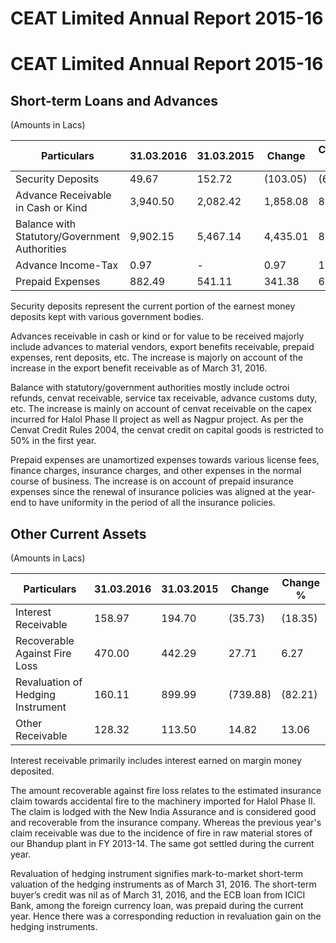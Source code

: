 # CEAT Limited Annual Report 2015-16

# CEAT Limited Annual Report 2015-16

## Short-term Loans and Advances

(Amounts in Lacs)

|Particulars|31.03.2016|31.03.2015|Change|Change %|
|---|---|---|---|---|
|Security Deposits|49.67|152.72|(103.05)|(67.48)|
|Advance Receivable in Cash or Kind|3,940.50|2,082.42|1,858.08|89.23|
|Balance with Statutory/Government Authorities|9,902.15|5,467.14|4,435.01|81.12|
|Advance Income-Tax|0.97|-|0.97|100.00|
|Prepaid Expenses|882.49|541.11|341.38|63.09|

Security deposits represent the current portion of the earnest money deposits kept with various government bodies.

Advances receivable in cash or kind or for value to be received majorly include advances to material vendors, export benefits receivable, prepaid expenses, rent deposits, etc. The increase is majorly on account of the increase in the export benefit receivable as of March 31, 2016.

Balance with statutory/government authorities mostly include octroi refunds, cenvat receivable, service tax receivable, advance customs duty, etc. The increase is mainly on account of cenvat receivable on the capex incurred for Halol Phase II project as well as Nagpur project. As per the Cenvat Credit Rules 2004, the cenvat credit on capital goods is restricted to 50% in the first year.

Prepaid expenses are unamortized expenses towards various license fees, finance charges, insurance charges, and other expenses in the normal course of business. The increase is on account of prepaid insurance expenses since the renewal of insurance policies was aligned at the year-end to have uniformity in the period of all the insurance policies.

## Other Current Assets

(Amounts in Lacs)

|Particulars|31.03.2016|31.03.2015|Change|Change %|
|---|---|---|---|---|
|Interest Receivable|158.97|194.70|(35.73)|(18.35)|
|Recoverable Against Fire Loss|470.00|442.29|27.71|6.27|
|Revaluation of Hedging Instrument|160.11|899.99|(739.88)|(82.21)|
|Other Receivable|128.32|113.50|14.82|13.06|

Interest receivable primarily includes interest earned on margin money deposited.

The amount recoverable against fire loss relates to the estimated insurance claim towards accidental fire to the machinery imported for Halol Phase II. The claim is lodged with the New India Assurance and is considered good and recoverable from the insurance company. Whereas the previous year's claim receivable was due to the incidence of fire in raw material stores of our Bhandup plant in FY 2013-14. The same got settled during the current year.

Revaluation of hedging instrument signifies mark-to-market short-term valuation of the hedging instruments as of March 31, 2016. The short-term buyer’s credit was nil as of March 31, 2016, and the ECB loan from ICICI Bank, among the foreign currency loan, was prepaid during the current year. Hence there was a corresponding reduction in revaluation gain on the hedging instruments.